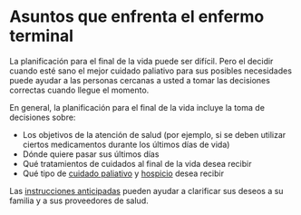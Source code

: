 Asuntos que enfrenta el enfermo terminal
========================================


La planificación para el final de la vida puede ser difícil. Pero el decidir cuando esté sano el mejor cuidado paliativo para sus posibles necesidades puede ayudar a las personas cercanas a usted a tomar las decisiones correctas cuando llegue el momento.


En general, la planificación para el final de la vida incluye la toma de decisiones sobre:


* Los objetivos de la atención de salud (por ejemplo, si se deben utilizar ciertos medicamentos durante los últimos días de vida)
* Dónde quiere pasar sus últimos días
* Qué tratamientos de cuidados al final de la vida desea recibir
* Qué tipo de [cuidado paliativo](https://medlineplus.gov/spanish/palliativecare.html) y [hospicio](https://medlineplus.gov/spanish/hospicecare.html) desea recibir


Las [instrucciones anticipadas](https://medlineplus.gov/spanish/advancedirectives.html) pueden ayudar a clarificar sus deseos a su familia y a sus proveedores de salud.

